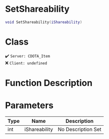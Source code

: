 # SetShareability
```lua
void SetShareability(iShareability)
```
# Class
✔️ `Server: CDOTA_Item`  
❌ `Client: undefined`  

# Function Description

# Parameters
Type|Name|Description
--|--|--
int|iShareability|No Description Set
